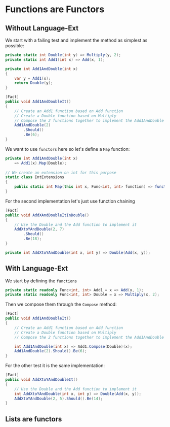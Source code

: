 # Functions are Functors

## Without Language-Ext

We start with a failing test and implement the method as simplest as possible:

```c#
private static int Double(int y) => Multiply(y, 2);
private static int Add1(int x) => Add(x, 1);

private int Add1AndDouble(int x)
{
    var y = Add1(x);
    return Double(y);
}

[Fact]
public void Add1AndDoubleIt()
{
    // Create an Add1 function based on Add function
    // Create a Double function based on Multiply
    // Compose the 2 functions together to implement the Add1AndDouble function
    Add1AndDouble(2)
        .Should()
        .Be(6);
}
```

We want to use `functors` here so let's define a `Map` function:

```c#
private int Add1AndDouble(int x)
    => Add1(x).Map(Double);
    
// We create an extension on int for this purpose
static class IntExtensions
{
    public static int Map(this int x, Func<int, int> function) => function(x);
}
```

For the second implementation let's just use function chaining

```c#
[Fact]
public void AddXAndDoubleItInDouble()
{
    // Use the Double and the Add function to implement it
    AddXtoYAndDouble(2, 7)
        .Should()
        .Be(18);
}

private int AddXtoYAndDouble(int x, int y) => Double(Add(x, y));
```

## With Language-Ext

We start by defining the `functions`

```c#
private static readonly Func<int, int> Add1 = x => Add(x, 1);
private static readonly Func<int, int> Double = x => Multiply(x, 2);
```

Then we compose them through the `Compose` method:

```c#
[Fact]
public void Add1AndDoubleIt()
{
    // Create an Add1 function based on Add function
    // Create a Double function based on Multiply
    // Compose the 2 functions together to implement the Add1AndDouble function

    int Add1AndDouble(int x) => Add1.Compose(Double)(x);
    Add1AndDouble(2).Should().Be(6);
}
```

For the other test it is the same implementation:

```c#
[Fact]
public void AddXtoYAndDoubleIt()
{
    // Use the Double and the Add function to implement it
    int AddXtoYAndDouble(int x, int y) => Double(Add(x, y));
    AddXtoYAndDouble(2, 5).Should().Be(14);
}
```

## Lists are functors